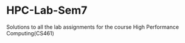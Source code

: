 # HPC-Lab-Sem7
  Solutions to all the lab assignments for the course High Performance Computing(CS461)
